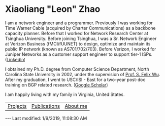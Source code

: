 # Xiaoliang "Leon" Zhao

I am a network engineer and a programmer. Previously I was working for Time Warner Cable (acquired by Charter Communications) as a backbone capacity planner. Before that I worked for Network Research Center at Tsinghua University. Before joining Tsinghua, I was a Sr. Network Engineer at Verizon Business (fMCI/fUUNET) to design, optimize and maintain its public IP network (known as AS701/702/703). Before Verizon, I worked for Juniper Networks as a customer support engineer to support tier-1 ISPs. ([LinkedIn](https://www.linkedin.com/in/xleonzhao/))

I obtained my Ph.D. degree from Computer Science Department, North Carolina State University in 2002, under the supervision of [Prof. S. Felix Wu](http://web.cs.ucdavis.edu/~wu/). After my graduation, I went to USC/ISI - East for a two-year post-doc training on BGP related research. ([Google Scholar](https://scholar.google.com/citations?user=e1kOt7YAAAAJ&hl=en))

I am happily living with my family in Virginia, United States.

<table width=100% border=0>
<tr>
<td><a href="project.html">Projects</a>
<td><a href="paper/README.md">Publications</a>
<td><a href="about/README.md">About me</a>
</table>
---
Last modified: 1/9/2019, 11:08:30 AM
